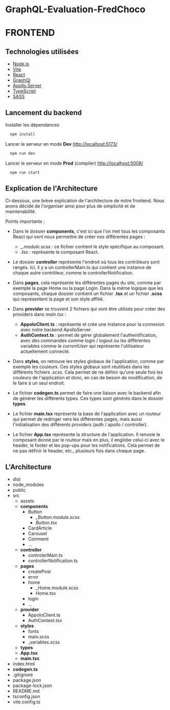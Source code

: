 # GraphQL-Evaluation-FredChoco
# FRONTEND

## Technologies utilisées
- [Node.js](https://nodejs.org/en)
- [Vite](https://vitejs.dev/)
- [React](https://fr.react.dev/)
- [GraphQl](https://graphql.org/)
- [Apollo Server](https://www.apollographql.com/docs/apollo-server/)
- [TypeScript](https://www.typescriptlang.org/)
- [SASS](https://sass-lang.com/)

## Lancement du backend
Installer les dépendances

```bash
  npm install
```

Lancer le serveur en mode **Dev** [http://localhost:5173/](http://localhost:5173/)

```bash
  npm run dev
```

Lancer le serveur en mode **Prod** (compiler) [http://localhost:5008/](http://localhost:5008/)

```bash
  npm run start
```

## Explication de l'Architecture
Ci-dessous, une brève explication de l'architecture de notre frontend. Nous avons décidé de l'organiser ainsi pour plus de simplicité et de maintenabilité.

Points importants :

- Dans le dossier **components**, c'est ici que l'on met tous les composants React qui vont nous permettre de créer nos différentes pages :
    - *_<NomDuComposant>.module.scss* : ce fichier contient le style spécifique au composant.
    - *<NomDuComposant>.tsx* : représente le composant React.

- Le dossier **controller** représente l'endroit où tous les contrôleurs sont rangés. Ici, il y a un controllerMain.ts qui contient une instance de chaque autre contrôleur, comme le controllerNotification.

- Dans **pages**, cela représente les différentes pages du site, comme par exemple la page Home ou la page Login. Dans la même logique que les composants, chaque dossier contient un fichier **.tsx** et un fichier **.scss** qui représentent la page et son style affilié.

- Dans **provider** se trouvent 2 fichiers qui vont être utilisés pour créer des providers dans *main.tsx* :
    - **AppoloClient.ts** : représente et crée une instance pour la connexion avec notre backend ApolloServer.
    - **AuthContext.ts** : permet de gérer globalement l'authentification, avec des commandes comme login / logout ou les différentes variables comme le *currentUser* qui représente l'utilisateur actuellement connecté.

- Dans **styles**, on retrouve les styles globaux de l'application, comme par exemple les couleurs. Ces styles globaux sont réutilisés dans les différents fichiers *.scss*. Cela permet de ne définir qu'une seule fois les couleurs de l'application et donc, en cas de besoin de modification, de le faire à un seul endroit.

- Le fichier **codegen.ts** permet de faire une liaison avec le backend afin de générer les différents types. Ces types sont générés dans le dossier **types**.

- Le fichier **main.tsx** représente la base de l'application avec un routeur qui permet de rediriger vers les différentes pages, mais aussi l'initialisation des différents providers (auth / apollo / controller).

- Le fichier **App.tsx** représente la structure de l'application. Il renvoie le composant donné par le routeur mais en plus, il englobe celui-ci avec le header, le footer et les pop-ups pour les notifications. Cela permet de ne pas définir le header, etc., plusieurs fois dans chaque page.



## L'Architecture
- dist                       
- node_modules
- public
- src
    - assets
    - **components**
        - Button
            - *_Button.module.scss*
            - *Button.tsx*
        - CardArticle
        - Carousel
        - Comment
        - ...
    - **controller**
        - controlerMain.ts 
        - controllerNotification.ts
    - **pages**
        - createPost
        - error
        - home
            - _Home.module.scss
            - Home.tsx
        - login
        - ...
    - **provider**
        - AppoloClient.ts
        - AuthContext.tsx
    - **styles**
        - fonts
        - main.scss
        - _variables.scss
    - **types**
    - **App.tsx**
    - **main.tsx**
- index.html
- **codegen.ts**
- .gitignore
- package.json
- package-lock.json
- README.md
- tsconfig.json
- vite.config.ts
